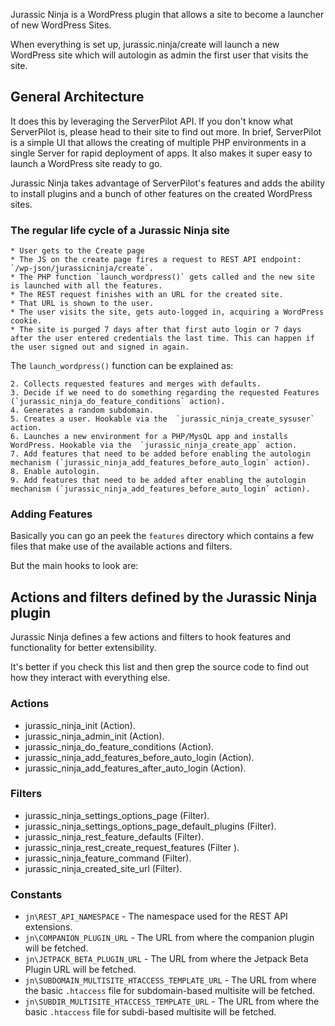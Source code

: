 Jurassic Ninja is a WordPress plugin that allows a site to become a launcher of new WordPress Sites.

When everything is set up, jurassic.ninja/create will launch a new WordPress site which will autologin as admin the first user that visits the site.



## General Architecture

It does this by leveraging the ServerPilot API. If you don't know what ServerPilot is, please head to their site to find out more. In brief, ServerPilot is a simple UI that allows the creating of multiple PHP environments in a single Server for rapid deployment of apps. It also makes it super easy to launch a WordPress site ready to go.

Jurassic Ninja takes advantage of ServerPilot's features and adds the ability to install plugins and a bunch of other features on the created WordPress sites.

### The regular life cycle of a Jurassic Ninja site

```
* User gets to the Create page
* The JS on the create page fires a request to REST API endpoint: `/wp-json/jurassicninja/create`.
* The PHP function `launch_wordpress()` gets called and the new site is launched with all the features.
* The REST request finishes with an URL for the created site.
* That URL is shown to the user.
* The user visits the site, gets auto-logged in, acquiring a WordPress cookie.
* The site is purged 7 days after that first auto login or 7 days after the user entered credentials the last time. This can happen if the user signed out and signed in again.
```

The `launch_wordpress()` function can be explained as:

```
2. Collects requested features and merges with defaults.
3. Decide if we need to do something regarding the requested Features (`jurassic_ninja_do_feature_conditions` action).
4. Generates a random subdomain.
5. Creates a user. Hookable via the  `jurassic_ninja_create_sysuser` action.
6. Launches a new environment for a PHP/MysQL app and installs WordPress. Hookable via the  `jurassic_ninja_create_app` action.
7. Add features that need to be added before enabling the autologin mechanism (`jurassic_ninja_add_features_before_auto_login` action).
8. Enable autologin.
9. Add features that need to be added after enabling the autologin mechanism (`jurassic_ninja_add_features_before_auto_login` action).
```


### Adding Features

Basically you can go an peek the `features` directory which contains a few files that make use of the available actions and filters.

But the main hooks to look are:

## Actions and filters defined by the Jurassic Ninja plugin

Jurassic Ninja defines a few actions and filters to hook features and functionality for better extensibility.

It's better if you check this list and then grep the source code to find out how they interact with everything else.

### Actions

* jurassic_ninja_init (Action).
* jurassic_ninja_admin_init (Action).
* jurassic_ninja_do_feature_conditions (Action).
* jurassic_ninja_add_features_before_auto_login (Action).
* jurassic_ninja_add_features_after_auto_login (Action).

### Filters

* jurassic_ninja_settings_options_page (Filter).
* jurassic_ninja_settings_options_page_default_plugins (Filter).
* jurassic_ninja_rest_feature_defaults (Filter).
* jurassic_ninja_rest_create_request_features (Filter ).
* jurassic_ninja_feature_command (Filter).
* jurassic_ninja_created_site_url (Filter).

### Constants

* `jn\REST_API_NAMESPACE` - The namespace used for the REST API extensions. 
* `jn\COMPANION_PLUGIN_URL` - The URL from where the companion plugin will be fetched. 
* `jn\JETPACK_BETA_PLUGIN_URL` - The URL from where the Jetpack Beta Plugin URL will be fetched. 
* `jn\SUBDOMAIN_MULTISITE_HTACCESS_TEMPLATE_URL` - The URL from where the basic `.htaccess` file for subdomain-based multisite will be fetched.
* `jn\SUBDIR_MULTISITE_HTACCESS_TEMPLATE_URL` - The URL from where the basic `.htaccess` file for subdi-based multisite will be fetched. 
